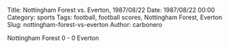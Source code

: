 Title: Nottingham Forest vs. Everton, 1987/08/22
Date: 1987/08/22 00:00
Category: sports
Tags: football, football scores, Nottingham Forest, Everton
Slug: nottingham-forest-vs-everton
Author: carbonero


Nottingham Forest 0 - 0 Everton

